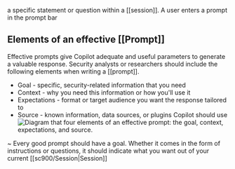 a specific statement or question within a [[session]]. A user enters a prompt in the prompt bar
## Elements of an effective [[Prompt]]
Effective prompts give Copilot adequate and useful parameters to generate a valuable response. Security analysts or researchers should include the following elements when writing a [[prompt]].
- Goal - specific, security-related information that you need
- Context - why you need this information or how you'll use it
- Expectations - format or target audience you want the response tailored to
- Source - known information, data sources, or plugins Copilot should use![Diagram that four elements of an effective prompt: the goal, context, expectations, and source.](https://learn.microsoft.com/en-us/training/wwl-sci/security-copilot-getting-started/media/effective-prompts.png)

~ Every good prompt should have a goal. Whether it comes in the form of instructions or questions, it should indicate what you want out of your current [[sc900/Session|Session]]